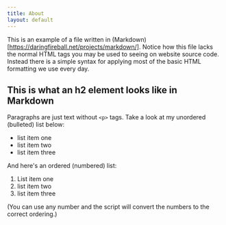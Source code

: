 ```yaml
---
title: About
layout: default
---
```

This is an example of a file written in (Markdown)[https://daringfireball.net/projects/markdown/]. Notice how
this file lacks the normal HTML tags you may be used to seeing on website source code. Instead there is a simple syntax for applying most of the basic HTML formatting we use every day.

## This is what an h2 element looks like in Markdown

Paragraphs are just text without `<p>` tags. Take a look at my unordered (bulleted) list below:

- list item one
- list item two
- list item three

And here's an ordered (numbered) list:

1. List item one
1. list item two
1. list item three

(You can use any number and the script will convert the numbers to the correct ordering.)